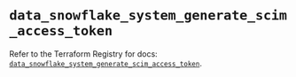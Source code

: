# `data_snowflake_system_generate_scim_access_token`

Refer to the Terraform Registry for docs: [`data_snowflake_system_generate_scim_access_token`](https://registry.terraform.io/providers/snowflakedb/snowflake/2.1.0/docs/data-sources/system_generate_scim_access_token).
